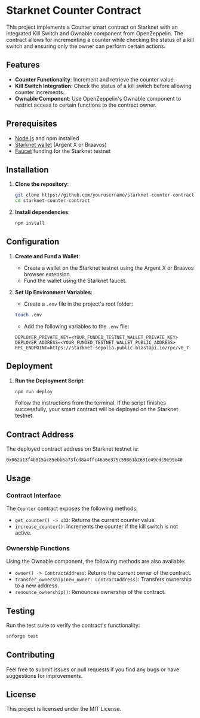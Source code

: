 # Starknet Counter Contract

This project implements a Counter smart contract on Starknet with an integrated Kill Switch and Ownable component from OpenZeppelin. The contract allows for incrementing a counter while checking the status of a kill switch and ensuring only the owner can perform certain actions.

## Features

- **Counter Functionality**: Increment and retrieve the counter value.
- **Kill Switch Integration**: Check the status of a kill switch before allowing counter increments.
- **Ownable Component**: Use OpenZeppelin's Ownable component to restrict access to certain functions to the contract owner.

## Prerequisites

- [Node.js](https://nodejs.org/) and npm installed
- [Starknet wallet](https://chrome.google.com/webstore/detail/argent-x/dlcobpjiigpikoobohmabehhmhfoodbb) (Argent X or Braavos)
- [Faucet](https://faucet.goerli.starknet.io/) funding for the Starknet testnet

## Installation

1. **Clone the repository**:
    ```bash
    git clone https://github.com/yourusername/starknet-counter-contract.git
    cd starknet-counter-contract
    ```

2. **Install dependencies**:
    ```bash
    npm install
    ```

## Configuration

1. **Create and Fund a Wallet**:
    - Create a wallet on the Starknet testnet using the Argent X or Braavos browser extension.
    - Fund the wallet using the Starknet faucet.

2. **Set Up Environment Variables**:
    - Create a `.env` file in the project's root folder:
    ```bash
    touch .env
    ```

    - Add the following variables to the `.env` file:
    ```
    DEPLOYER_PRIVATE_KEY=<YOUR_FUNDED_TESTNET_WALLET_PRIVATE_KEY>
    DEPLOYER_ADDRESS=<YOUR_FUNDED_TESTNET_WALLET_PUBLIC_ADDRESS>
    RPC_ENDPOINT=https://starknet-sepolia.public.blastapi.io/rpc/v0_7
    ```

## Deployment

1. **Run the Deployment Script**:
    ```bash
    npm run deploy
    ```

    Follow the instructions from the terminal. If the script finishes successfully, your smart contract will be deployed on the Starknet testnet.

## Contract Address

The deployed contract address on Starknet testnet is: 

```
0x062a13f4b815ac85ebb6a73fcd8a4ffc46a6e375c59861b2631e49edc9e99e40
```

## Usage

### Contract Interface

The `Counter` contract exposes the following methods:

- `get_counter() -> u32`: Returns the current counter value.
- `increase_counter()`: Increments the counter if the kill switch is not active.

### Ownership Functions

Using the Ownable component, the following methods are also available:

- `owner() -> ContractAddress`: Returns the current owner of the contract.
- `transfer_ownership(new_owner: ContractAddress)`: Transfers ownership to a new address.
- `renounce_ownership()`: Renounces ownership of the contract.

## Testing

Run the test suite to verify the contract's functionality:

```bash
snforge test
```

## Contributing

Feel free to submit issues or pull requests if you find any bugs or have suggestions for improvements.

## License

This project is licensed under the MIT License.
